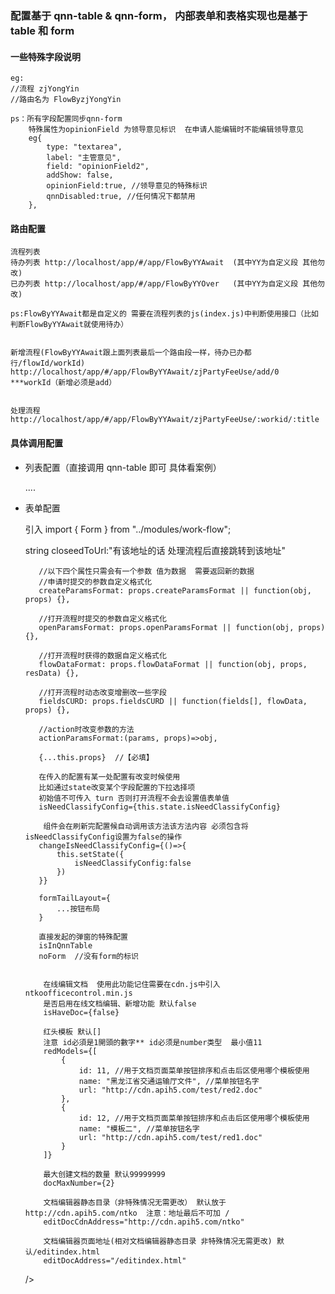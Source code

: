 ### 配置基于 qnn-table & qnn-form， 内部表单和表格实现也是基于 table 和 form

#### 一些特殊字段说明

    eg:
    //流程 zjYongYin
    //路由名为 FlowByzjYongYin

    ps：所有字段配置同步qnn-form
        特殊属性为opinionField 为领导意见标识  在申请人能编辑时不能编辑领导意见
        eg{
            type: "textarea",
            label: "主管意见",
            field: "opinionField2",
            addShow: false,
            opinionField:true, //领导意见的特殊标识
            qnnDisabled:true, //任何情况下都禁用
        },

#### 路由配置

    流程列表
    待办列表 http://localhost/app/#/app/FlowByYYAwait  (其中YY为自定义段 其他勿改)
    已办列表 http://localhost/app/#/app/FlowByYYOver   (其中YY为自定义段 其他勿改)

    ps:FlowByYYAwait都是自定义的 需要在流程列表的js(index.js)中判断使用接口（比如判断FlowByYYAwait就使用待办）


    新增流程(FlowByYYAwait跟上面列表最后一个路由段一样，待办已办都行/flowId/workId)
    http://localhost/app/#/app/FlowByYYAwait/zjPartyFeeUse/add/0    ***workId（新增必须是add）


    处理流程
    http://localhost/app/#/app/FlowByYYAwait/zjPartyFeeUse/:workid/:title

#### 具体调用配置

*   列表配置（直接调用 qnn-table 即可 具体看案例）

    ....

*   表单配置

    引入
    import { Form } from "../modules/work-flow";

       <Form
           //固定配置
           title:['applyUserId', 'sendTime', '用印申请'], //标题字段 array|string  规则 表单中取不到时就直接赋值给title 为数组就将几个字段值拼接起来
           apiNameByAdd: 'addFlowSealInLaunch',
           apiNameByUpdate: 'updateFlowSealAfterSubmit',
           apiNameByGet: 'getZjYySealApplyDetailByFlowWorkId',
           flowId:"", //string | (props)=>string
           closeedToUrl:"有该地址的话 处理流程后直接跳转到该地址"
           
           //以下四个属性只需会有一个参数 值为数据  需要返回新的数据
           //申请时提交的参数自定义格式化
           createParamsFormat: props.createParamsFormat || function(obj, props) {},

           //打开流程时提交的参数自定义格式化
           openParamsFormat: props.openParamsFormat || function(obj, props) {},

           //打开流程时获得的数据自定义格式化
           flowDataFormat: props.flowDataFormat || function(obj, props, resData) {},

           //打开流程时动态改变增删改一些字段
           fieldsCURD: props.fieldsCURD || function(fields[], flowData, props) {},

           //action时改变参数的方法
           actionParamsFormat:(params, props)=>obj,

           {...this.props}  //【必填】

           在传入的配置有某一处配置有改变时候使用
           比如通过state改变某个字段配置的下拉选择项
           初始值不可传入 turn 否则打开流程不会去设置值表单值 
           isNeedClassifyConfig={this.state.isNeedClassifyConfig}

            组件会在刷新完配置候自动调用该方法该方法内容 必须包含将isNeedClassifyConfig设置为false的操作
           changeIsNeedClassifyConfig={()=>{
               this.setState({
                   isNeedClassifyConfig:false
               })
           }}

           formTailLayout={
               ...按钮布局
           }

           直接发起的弹窗的特殊配置
           isInQnnTable
           noForm  //没有form的标识


            在线编辑文档  使用此功能记住需要在cdn.js中引入ntkoofficecontrol.min.js
            是否启用在线文档编辑、新增功能 默认false
            isHaveDoc={false}

            红头模板 默认[]
            注意 id必須是1開頭的數字** id必须是number类型  最小值11
            redModels={[
                {
                    id: 11, //用于文档页面菜单按钮排序和点击后区使用哪个模板使用
                    name: "黑龙江省交通运输厅文件", //菜单按钮名字
                    url: "http://cdn.apih5.com/test/red2.doc"
                },
                {
                    id: 12, //用于文档页面菜单按钮排序和点击后区使用哪个模板使用
                    name: "模板二", //菜单按钮名字
                    url: "http://cdn.apih5.com/test/red1.doc"
                }
            ]}

            最大创建文档的数量 默认99999999
            docMaxNumber={2}

            文档编辑器静态目录（非特殊情况无需更改） 默认放于http://cdn.apih5.com/ntko  注意：地址最后不可加 /
            editDocCdnAddress="http://cdn.apih5.com/ntko"

            文档编辑器页面地址(相对文档编辑器静态目录 非特殊情况无需更改) 默认/editindex.html
            editDocAddress="/editindex.html"
    />
